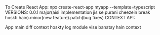 To Create React App:
npx create-react-app myapp --template=typescript
VERSIONS:
0.0.1
major(aisi implementation jis se purani cheezein break hoskti hain).minor(new feature).patch(bug fixes)
CONTEXT API:

App main diff context hoskty log module vise banatay hain context
